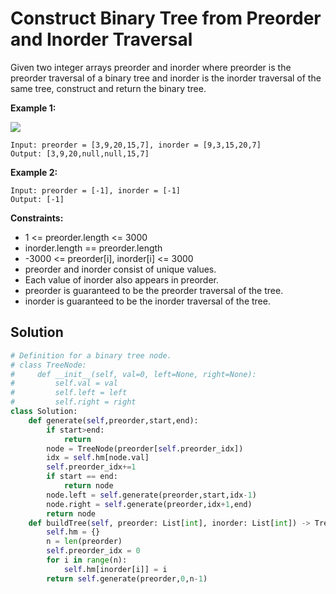 <h1>Construct Binary Tree from Preorder and Inorder Traversal</h1>

<p>
Given two integer arrays preorder and inorder where preorder is the preorder traversal of a binary tree and inorder is the inorder traversal of the same tree, construct and return the binary tree.
</p>

<b>Example 1:</b>

<img src="https://assets.leetcode.com/uploads/2021/02/19/tree.jpg">

    Input: preorder = [3,9,20,15,7], inorder = [9,3,15,20,7]
    Output: [3,9,20,null,null,15,7]
    
<b>Example 2:</b>

    Input: preorder = [-1], inorder = [-1]
    Output: [-1]

<b>Constraints:</b>

- 1 <= preorder.length <= 3000
- inorder.length == preorder.length
- -3000 <= preorder[i], inorder[i] <= 3000
- preorder and inorder consist of unique values.
- Each value of inorder also appears in preorder.
- preorder is guaranteed to be the preorder traversal of the tree.
- inorder is guaranteed to be the inorder traversal of the tree.

<h2>Solution</h2>

```python
# Definition for a binary tree node.
# class TreeNode:
#     def __init__(self, val=0, left=None, right=None):
#         self.val = val
#         self.left = left
#         self.right = right
class Solution:
    def generate(self,preorder,start,end):
        if start>end:
            return
        node = TreeNode(preorder[self.preorder_idx])
        idx = self.hm[node.val]
        self.preorder_idx+=1
        if start == end:
            return node
        node.left = self.generate(preorder,start,idx-1)
        node.right = self.generate(preorder,idx+1,end)
        return node
    def buildTree(self, preorder: List[int], inorder: List[int]) -> TreeNode:
        self.hm = {}
        n = len(preorder)
        self.preorder_idx = 0
        for i in range(n):
            self.hm[inorder[i]] = i
        return self.generate(preorder,0,n-1)
```
